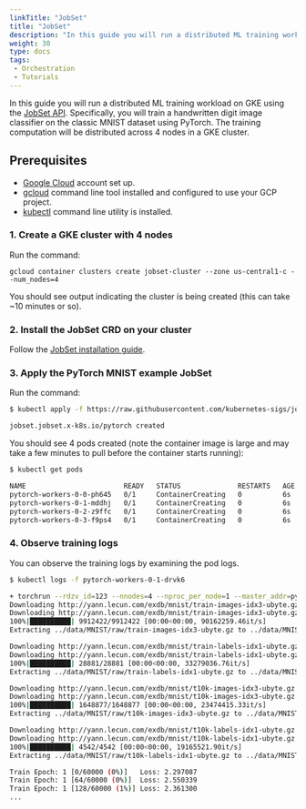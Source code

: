 ```yaml
---
linkTitle: "JobSet"
title: "JobSet"
description: "In this guide you will run a distributed ML training workload on GKE using the JobSet API Specifically, you will train a handwritten digit image classifier on the classic MNIST dataset using PyTorch. The training computation will be distributed across 4 nodes in a GKE cluster."
weight: 30
type: docs
tags:
 - Orchestration
 - Tutorials
---
```

In this guide you will run a distributed ML training workload on GKE using the [JobSet API](https://github.com/kubernetes-sigs/jobset).
Specifically, you will train a handwritten digit image classifier on the classic MNIST dataset
using PyTorch. The training computation will be distributed across 4 nodes in a GKE cluster.

## Prerequisites
- [Google Cloud](https://cloud.google.com/) account set up.
- [gcloud](https://pypi.org/project/gcloud/) command line tool installed and configured to use your GCP project.
- [kubectl](https://kubernetes.io/docs/tasks/tools/) command line utility is installed.

### 1. Create a GKE cluster with 4 nodes
Run the command: 

```gcloud container clusters create jobset-cluster --zone us-central1-c --num_nodes=4```

You should see output indicating the cluster is being created (this can take ~10 minutes or so).

### 2. Install the JobSet CRD on your cluster
Follow the [JobSet installation guide](https://jobset.sigs.k8s.io/docs/installation/).

### 3. Apply the PyTorch MNIST example JobSet
Run the command: 

```bash
$ kubectl apply -f https://raw.githubusercontent.com/kubernetes-sigs/jobset/main/examples/pytorch/cnn-mnist/mnist.yaml

jobset.jobset.x-k8s.io/pytorch created
```

You should see 4 pods created (note the container image is large and may take a few minutes to pull before the container starts running):

```bash
$ kubectl get pods

NAME                        READY   STATUS              RESTARTS   AGE
pytorch-workers-0-0-ph645   0/1     ContainerCreating   0          6s
pytorch-workers-0-1-mddhj   0/1     ContainerCreating   0          6s
pytorch-workers-0-2-z9ffc   0/1     ContainerCreating   0          6s
pytorch-workers-0-3-f9ps4   0/1     ContainerCreating   0          6s
```

### 4. Observe training logs
You can observe the training logs by examining the pod logs.

```bash
$ kubectl logs -f pytorch-workers-0-1-drvk6 

+ torchrun --rdzv_id=123 --nnodes=4 --nproc_per_node=1 --master_addr=pytorch-workers-0-0.pytorch --master_port=3389 --node_rank=1 mnist.py --epochs=1 --log-interval=1
Downloading http://yann.lecun.com/exdb/mnist/train-images-idx3-ubyte.gz
Downloading http://yann.lecun.com/exdb/mnist/train-images-idx3-ubyte.gz to ../data/MNIST/raw/train-images-idx3-ubyte.gz
100%|██████████| 9912422/9912422 [00:00<00:00, 90162259.46it/s]
Extracting ../data/MNIST/raw/train-images-idx3-ubyte.gz to ../data/MNIST/raw

Downloading http://yann.lecun.com/exdb/mnist/train-labels-idx1-ubyte.gz
Downloading http://yann.lecun.com/exdb/mnist/train-labels-idx1-ubyte.gz to ../data/MNIST/raw/train-labels-idx1-ubyte.gz
100%|██████████| 28881/28881 [00:00<00:00, 33279036.76it/s]
Extracting ../data/MNIST/raw/train-labels-idx1-ubyte.gz to ../data/MNIST/raw

Downloading http://yann.lecun.com/exdb/mnist/t10k-images-idx3-ubyte.gz
Downloading http://yann.lecun.com/exdb/mnist/t10k-images-idx3-ubyte.gz to ../data/MNIST/raw/t10k-images-idx3-ubyte.gz
100%|██████████| 1648877/1648877 [00:00<00:00, 23474415.33it/s]
Extracting ../data/MNIST/raw/t10k-images-idx3-ubyte.gz to ../data/MNIST/raw

Downloading http://yann.lecun.com/exdb/mnist/t10k-labels-idx1-ubyte.gz
Downloading http://yann.lecun.com/exdb/mnist/t10k-labels-idx1-ubyte.gz to ../data/MNIST/raw/t10k-labels-idx1-ubyte.gz
100%|██████████| 4542/4542 [00:00<00:00, 19165521.90it/s]
Extracting ../data/MNIST/raw/t10k-labels-idx1-ubyte.gz to ../data/MNIST/raw

Train Epoch: 1 [0/60000 (0%)]	Loss: 2.297087
Train Epoch: 1 [64/60000 (0%)]	Loss: 2.550339
Train Epoch: 1 [128/60000 (1%)]	Loss: 2.361300
...
```
